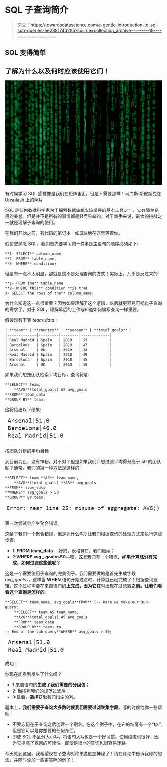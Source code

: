 # SQL 子查询简介

> 原文：<https://towardsdatascience.com/a-gentle-introduction-to-sql-sub-queries-ee288174d285?source=collection_archive---------19----------------------->

## SQL 变得简单

## 了解为什么以及何时应该使用它们！

![](img/99a9f7f823519c26a684868ebf0b94d6.png)

有时候学习 SQL 感觉像是我们在矩阵里面，但是不需要那样！马库斯·斯皮斯克在 [Unsplash](https://unsplash.com?utm_source=medium&utm_medium=referral) 上的照片

SQL 是任何数据科学家为了探索数据库都应该掌握的基本工具之一。它有简单易用的美誉。但是并不是所有的事情都是轻而易举的，对于新手来说，最大的挑战之一就是理解子查询的使用。

在我们开始之前，有代码的笔记本一如既往地在这里等着你。

假设您熟悉 SQL，我们首先要学习的一件事是主语句的顺序必须如下:

```
**1- SELECT** column_name,
**2- FROM** table_name,
**3- WHERE** condition;
```

但是有一点不太明显，那就是这不是处理查询的方式！实际上，几乎是反过来的:

```
**1- FROM the** table_name
**2- WHERE this** condition **is true
3- SELECT the rows of the** column_name;
```

为什么知道这一点很重要？因为如果理解了这个逻辑，以后就更容易可视化子查询的需求了。对于 SQL，理解幕后的工作与知道如何编写查询一样重要。

假设您有下表 *team_data* :

```
| **team** | **country** | **season** | **total_goals** |
|-------------|---------|--------|-------------|
| Real Madrid | Spain   | 2019   | 53          |
| Barcelona   | Spain   | 2019   | 47          |
| Arsenal     | UK      | 2019   | 52          |
| Real Madrid | Spain   | 2018   | 49          |
| Barcelona   | Spain   | 2018   | 45          |
| Arsenal     | UK      | 2018   | 50          |
```

如果我们想按团队检索平均目标，查询将是:

```
**SELECT** team,
    **AVG**(total_goals) AS avg_goals
**FROM** team_data
**GROUP BY** team;
```

这将给出以下结果:

![](img/ed0b4b8cbe008e61418ed1c845269319.png)

按团队分组的平均目标

到目前为止，没有神秘，对不对？但是如果我们只想过滤平均得分高于 50 的团队呢？通常，我们的第一种方法是这样的:

```
**SELECT** team **AS** team_name,
    **AVG**(total_goals) **AS** avg_goals
**FROM** team_data
**WHERE** avg_goals > 50
**GROUP** BY team;
```

![](img/4903600dfaec9d458849bfb5bd7483d1.png)

第一次尝试会产生聚合错误。

这给了我们一个聚合错误，但是为什么呢？让我们根据查询的处理方式来执行这些步骤:

*   1: **FROM team_data** —好的，表格存在，我们继续；
*   2:**WHERE avg _ goals>50**—嗯，这里我们有一个错误，**如果计算还没有完成，如何过滤这些值呢？**

这是一个需要使用子查询的完美例子。我们需要做的是首先生成字段 *avg_goals，*，这样当 **WHEN** 语句开始过滤时，计算就已经完成了！根据查询逻辑，这个过程需要在来自语句的**上完成，因为它在**时出现在过滤器**之前。让我们看看这个查询是怎样的:**

```
**SELECT** team_name, avg_goals**FROM** (-- Here we make our sub-query:
    **SELECT** team AS team_name,
    **AVG**(total_goals) AS avg_goals
    **FROM** team_data
    **GROUP BY** team) tp
-- End of the sub-query**WHERE** avg_goals > 50;
```

![](img/3328ab4c33eb274a0c5688d64f0a9020.png)

成功！

你现在能看到发生了什么吗？

*   1:来自语句的**生成了我们需要的分组值；**
*   2: **当**按照我们的规范过滤后；
*   3:最后，**选择**获取我们指定的列。

基本上，**我们需要子查询大多数时候我们需要过滤聚集字段**。写的时候给你一些帮助:

*   不要忘记在子查询之后创建一个别名。在这个例子中，在它的结尾有一个“tp ”,但是它可以是你想要的任何东西。
*   即使 SQL 不区分大小写，将语句大写也是一个好习惯。使用缩进也很好，因为它提高了查询的可读性。即使是很小的查询也很容易迷路。

今天就到这里。我希望现在子查询对你来说更加神秘了！请在评论中告诉我你的想法，并随时添加一些更实际的例子！